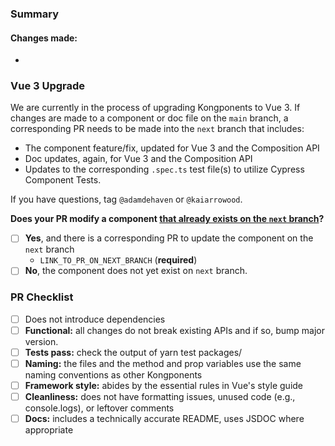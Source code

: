 ### Summary

  
#### Changes made:
*

### Vue 3 Upgrade

We are currently in the process of upgrading Kongponents to Vue 3. If changes are made to a component or doc file on the `main` branch, a corresponding PR needs to be made into the `next` branch that includes:

- The component feature/fix, updated for Vue 3 and the Composition API
- Doc updates, again, for Vue 3 and the Composition API
- Updates to the corresponding `.spec.ts` test file(s) to utilize Cypress Component Tests. 

If you have questions, tag `@adamdehaven` or `@kaiarrowood`.

**Does your PR modify a component [that already exists on the `next` branch](https://github.com/Kong/kongponents/tree/next/src/components)?**

  - [ ] **Yes**, and there is a corresponding PR to update the component on the `next` branch
    - `LINK_TO_PR_ON_NEXT_BRANCH` (**required**)
  - [ ] **No**, the component does not yet exist on `next` branch.

### PR Checklist
- [ ] Does not introduce dependencies
- [ ] **Functional:** all changes do not break existing APIs and if so, bump major version.
- [ ] **Tests pass:** check the output of yarn test packages/<Kongponent>
- [ ] **Naming:** the files and the method and prop variables use the same naming conventions as other Kongponents
- [ ] **Framework style:** abides by the essential rules in Vue's style guide
- [ ] **Cleanliness:** does not have formatting issues, unused code (e.g., console.logs), or leftover comments
- [ ] **Docs:** includes a technically accurate README, uses JSDOC where appropriate
